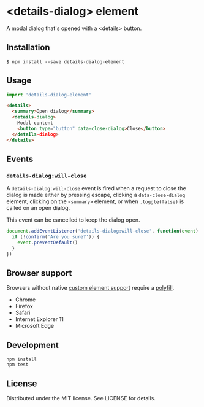 # &lt;details-dialog&gt; element

A modal dialog that's opened with a &lt;details> button.

## Installation

```
$ npm install --save details-dialog-element
```

## Usage

```js
import 'details-dialog-element'
```

```html
<details>
  <summary>Open dialog</summary>
  <details-dialog>
    Modal content
    <button type="button" data-close-dialog>Close</button>
  </details-dialog>
</details>
```

## Events

### `details-dialog:will-close`

A `details-dialog:will-close` event is fired when a request to close the dialog
is made either by pressing escape, clicking a `data-close-dialog` element,
clicking on the `<summary>` element, or when `.toggle(false)` is called on an
open dialog.

This event can be cancelled to keep the dialog open.

```js
document.addEventListener('details-dialog:will-close', function(event) {
  if (!confirm('Are you sure?')) {
    event.preventDefault()
  }
})
```

## Browser support

Browsers without native [custom element support][support] require a [polyfill][].

- Chrome
- Firefox
- Safari
- Internet Explorer 11
- Microsoft Edge

[support]: https://caniuse.com/#feat=custom-elementsv1
[polyfill]: https://github.com/webcomponents/custom-elements

## Development

```
npm install
npm test
```

## License

Distributed under the MIT license. See LICENSE for details.
